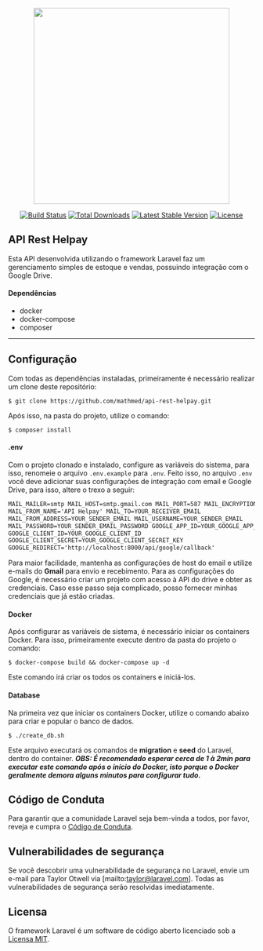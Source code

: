 <p align="center"><a href="https://laravel.com" target="_blank"><img src="https://raw.githubusercontent.com/laravel/art/master/logo-lockup/5%20SVG/2%20CMYK/1%20Full%20Color/laravel-logolockup-cmyk-red.svg" width="400"></a></p>

<p align="center">
<a href="https://travis-ci.org/laravel/framework"><img src="https://travis-ci.org/laravel/framework.svg" alt="Build Status"></a>
<a href="https://packagist.org/packages/laravel/framework"><img src="https://poser.pugx.org/laravel/framework/d/total.svg" alt="Total Downloads"></a>
<a href="https://packagist.org/packages/laravel/framework"><img src="https://poser.pugx.org/laravel/framework/v/stable.svg" alt="Latest Stable Version"></a>
<a href="https://packagist.org/packages/laravel/framework"><img src="https://poser.pugx.org/laravel/framework/license.svg" alt="License"></a>
</p>

## API Rest Helpay

Esta API desenvolvida utilizando o framework Laravel faz um gerenciamento simples de estoque e vendas, possuindo integração com o Google Drive.

#### Dependências

-   docker
-   docker-compose
-   composer

---

## Configuração

Com todas as dependências instaladas, primeiramente é necessário realizar um clone deste repositório:

```console
$ git clone https://github.com/mathmed/api-rest-helpay.git
```

Após isso, na pasta do projeto, utilize o comando:

```console
$ composer install
```

#### .env

Com o projeto clonado e instalado, configure as variáveis do sistema, para isso, renomeie o arquivo `.env.example` para `.env`. Feito isso, no arquivo `.env` você deve adicionar suas configurações de integração com email e Google Drive, para isso, altere o trexo a seguir:

```html
MAIL_MAILER=smtp MAIL_HOST=smtp.gmail.com MAIL_PORT=587 MAIL_ENCRYPTION=tls
MAIL_FROM_NAME='API Helpay' MAIL_TO=YOUR_RECEIVER_EMAIL
MAIL_FROM_ADDRESS=YOUR_SENDER_EMAIL MAIL_USERNAME=YOUR_SENDER_EMAIL
MAIL_PASSWORD=YOUR_SENDER_EMAIL_PASSWORD GOOGLE_APP_ID=YOUR_GOOGLE_APP_ID
GOOGLE_CLIENT_ID=YOUR_GOOGLE_CLIENT_ID
GOOGLE_CLIENT_SECRET=YOUR_GOOGLE_CLIENT_SECRET_KEY
GOOGLE_REDIRECT='http://localhost:8000/api/google/callback'
```

Para maior facilidade, mantenha as configurações de host do email e utilize e-mails do **Gmail** para envio e recebimento.
Para as configurações do Google, é necessário criar um projeto com acesso à API do drive e obter as credenciais. Caso esse passo seja complicado, posso fornecer minhas credenciais que já estão criadas.

#### Docker

Após configurar as variáveis de sistema, é necessário iniciar os containers Docker. Para isso, primeiramente execute dentro da pasta do projeto o comando:

```console
$ docker-compose build && docker-compose up -d
```

Este comando irá criar os todos os containers e iniciá-los.

#### Database

Na primeira vez que iniciar os containers Docker, utilize o comando abaixo para criar e popular o banco de dados.

```console
$ ./create_db.sh
```

Este arquivo executará os comandos de **migration** e **seed** do Laravel, dentro do container.
**_OBS: É recomendado esperar cerca de 1 à 2min para executar este comando após o início do Docker, isto porque o Docker geralmente demora alguns minutos para configurar tudo._**

## Código de Conduta

Para garantir que a comunidade Laravel seja bem-vinda a todos, por favor, reveja e cumpra o [Código de Conduta](https://laravel.com/docs/contributions#code-of-conduct).

## Vulnerabilidades de segurança

Se você descobrir uma vulnerabilidade de segurança no Laravel, envie um e-mail para Taylor Otwell via [mailto:taylor@laravel.com]. Todas as vulnerabilidades de segurança serão resolvidas imediatamente.

## Licensa

O framework Laravel é um software de código aberto licenciado sob a [Licensa MIT](https://opensource.org/licenses/MIT).
